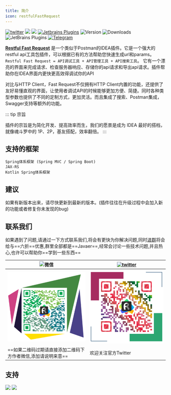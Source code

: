 ```yaml
---
title: 简介
icon: restfulFastRequest
---
```

[![twitter](https://img.shields.io/static/v1?label=Twitter&message=FastRequest666&logo=twitter&color=FC8D34)](https://twitter.com/FastRequest666)
[![](https://badgen.net/badge/Github/fast-request/21D789?icon=github)](https://github.com/dromara/fast-request)
[![](https://img.shields.io/static/v1?label=Gitee&message=fast-request&color=FF318C&logo=gitee)](https://gitee.com/dromara/fast-request)
[![Jetbrains Plugins][plugin-img]][plugin]
![Version](https://img.shields.io/jetbrains/plugin/v/16988?logo=IntelliJ%20IDEA) ![Downloads](https://img.shields.io/jetbrains/plugin/d/16988?color=FE2857) ![JetBrains Plugins](https://img.shields.io/jetbrains/plugin/r/rating/16988)  [![Telegram](https://img.shields.io/static/v1?label=Telegram&message=Restful%20Fast%20Request&logo=telegram&color=28A8E8)](https://t.me/restful_fast_request) 

[**Restful Fast Request**](https://plugins.jetbrains.com/plugin/16988-fast-request) 是一个类似于Postman的IDEA插件。它是一个强大的restful api工具包插件，可以根据已有的方法帮助您快速生成url和params。
`Restful Fast Request = API调试工具 + API管理工具 + API搜索工具`。 它有一个漂亮的界面来完成请求、检查服务器响应、存储你的api请求和导出api请求。插件帮助你在IDEA界面内更快更高效得调试你的API

对比与HTTP Client，Fast Request不仅拥有HTTP Client内置的功能，还提供了友好易懂直观的界面，让使用者调试API的时候能够更加方便、简捷。同时各种类型参数也提供了不同的定制方式，更加灵活。而且集成了搜索、Postman集成，Swagger支持等额外的功能。

::: tip 宗旨

插件的宗旨是为简化开发、提高效率而生，我们的愿景是成为 IDEA 最好的搭档，就像魂斗罗中的 1P、2P，基友搭配，效率翻倍。
:::

## 支持的框架

```
Spring体系框架 (Spring MVC / Spring Boot)
JAX-RS
Kotlin Spring体系框架
```

## 建议

如果有新版本出来，请尽快更新到最新的版本。(插件往往在升级过程中会加入新的功能或者修复你未发现的bug)

## 联系我们
如果遇到了问题,请通过一下方式联系我们,将会有更快为你解决问题,同时[进群](../concatGroup.md)将会给与==六折==优惠,群里全部都是==Javaer==,经常会讨论一些技术问题,并且热心,也许可以帮助你==学到一些东西==

|![微信](https://img.shields.io/static/v1?label=wechat&message=微信&logo=wechat&color=07C160)|[![twitter](https://img.shields.io/static/v1?label=Twitter&message=FastRequest666&logo=twitter&color=FC8D34)](https://twitter.com/FastRequest666)|
|------------- |-------|
|![wechatChat](../.vuepress/public/img/wechatGroup.png)|![twitter](../.vuepress/public/img/twitter.png)|
|==如果二维码过期请直接添加二维码下方作者微信,添加请说明来意==|欢迎关注官方Twitter|

## 支持

<a href="https://www.jetbrains.com"><img src="https://resources.jetbrains.com/storage/products/company/brand/logos/jb_beam.svg" width = "10%" /></a>
<a href="https://www.jetbrains.com/idea"><img src="https://resources.jetbrains.com/storage/products/company/brand/logos/IntelliJ_IDEA_icon.svg" width = "10%" /></a>




[plugin]: https://plugins.jetbrains.com/plugin/16988

[plugin-img]: https://img.shields.io/badge/plugin-Restful_Fast_Request-x.svg?logo=IntelliJ%20IDEA